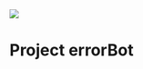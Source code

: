 <img src = "https://assets-global.website-files.com/5f9072399b2640f14d6a2bf4/6286c1cce5bad0a05ad40a51_Products__Features_-_3-p-2000.png">

# Project errorBot
